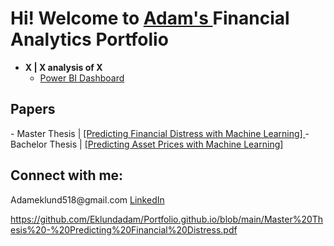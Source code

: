 <h1>Hi! Welcome to 
          <a href = "https://www.linkedin.com/in//"> Adam's </a> 
          Financial Analytics Portfolio </h1>          

- <b>X | X analysis of X</b>
  - <a> [Power BI Dashboard](https://github.com/EklundAdam/Portfolio) </a>

<h2> Papers </h2>
          - <a> Master Thesis | </a><a href = "https://github.com/Eklundadam/Portfolio.github.io/blob/main//Master%20Thesis%20-%20Predicting%20Financial%20Distress.pdf"> [Predicting Financial Distress with Machine Learning] </a>
          - <a> Bachelor Thesis | </a><a href = "https://github.com/Eklundadam/Portfolio.github.io/blob/main/Bachelor%20Thesis%20-%20Predicting%20Asset%20Prices.pdf"> [Predicting Asset Prices with Machine Learning] </a>
  
<h2> Connect with me: </h2>
<a> Adameklund518@gmail.com</a>
<a href = "https://www.linkedin.com/in/adam-eklund-4737a8163/"> LinkedIn</a>

https://github.com/Eklundadam/Portfolio.github.io/blob/main/Master%20Thesis%20-%20Predicting%20Financial%20Distress.pdf
